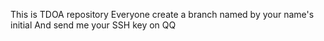 This is TDOA repository
Everyone create a branch named by your name's initial
And send me your SSH key on QQ
